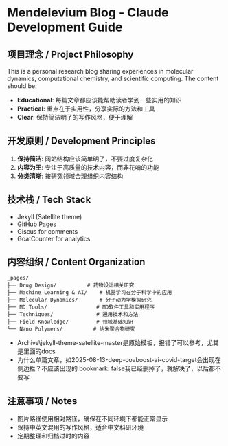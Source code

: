 # Mendelevium Blog - Claude Development Guide

## 项目理念 / Project Philosophy

This is a personal research blog sharing experiences in molecular dynamics, computational chemistry, and scientific computing. The content should be:

- **Educational**: 每篇文章都应该能帮助读者学到一些实用的知识
- **Practical**: 重点在于实用性，分享实际的方法和工具
- **Clear**: 保持简洁明了的写作风格，便于理解

## 开发原则 / Development Principles

1. **保持简洁**: 网站结构应该简单明了，不要过度复杂化
2. **内容为王**: 专注于高质量的技术内容，而非花哨的功能
3. **分类清晰**: 按研究领域合理组织内容结构

## 技术栈 / Tech Stack

- Jekyll (Satellite theme)
- GitHub Pages
- Giscus for comments
- GoatCounter for analytics

## 内容组织 / Content Organization

```
_pages/
├── Drug Design/          # 药物设计相关研究
├── Machine Learning & AI/    # 机器学习在分子科学中的应用
├── Molecular Dynamics/       # 分子动力学模拟研究
├── MD Tools/                # MD软件工具和实用程序  
├── Techniques/              # 通用技术和方法
├── Field Knowledge/         # 领域基础知识
└── Nano Polymers/          # 纳米聚合物研究
```

- Archive\jekyll-theme-satellite-master是原始模板，报错了可以参考，尤其是里面的docs
- 为什么单篇文章，如2025-08-13-deep-covboost-ai-covid-target会出现在侧边栏？不应该出现的
    bookmark: false我已经删掉了，就解决了，以后都不要写


## 注意事项 / Notes

- 图片路径使用相对路径，确保在不同环境下都能正常显示
- 保持中英文混用的写作风格，适合中文科研环境
- 定期整理和归档过时的内容